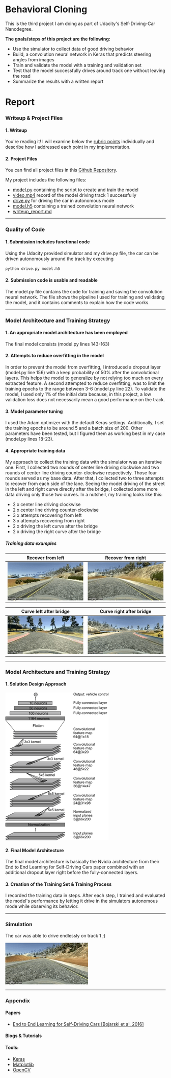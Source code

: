 # **Behavioral Cloning**

This is the third project I am doing as part of Udacity's Self-Driving-Car Nanodegree.

**The goals/steps of this project are the following:**
* Use the simulator to collect data of good driving behavior
* Build, a convolution neural network in Keras that predicts steering angles from images
* Train and validate the model with a training and validation set
* Test that the model successfully drives around track one without leaving the road
* Summarize the results with a written report


[//]: # (Image References)

[image1]: ./examples/recover_from_left.gif "Recovery Example"
[image2]: ./examples/recover_from_right.gif "Recovery Example"
[image3]: ./examples/curve_left_after_bridge.gif "Curve Example"
[image4]: ./examples/curve_right_after_bridge.gif "Curve Example"
[image5]: ./examples/cnn-architecture.png "Network architecture"
[image6]: ./examples/video.gif "Final result"

# Report
### Writeup & Project Files

#### 1. Writeup
You're reading it! I will examine below the [rubric points](https://review.udacity.com/#!/rubrics/432/view) individually and describe how I addressed each point in my implementation.


#### 2. Project Files

You can find all project files in this [Github Repository](https://github.com/thoomi/driving-behaviour-cloning).

My project includes the following files:
* [model.py](https://github.com/thoomi/driving-behaviour-cloning/blob/master/model.py) containing the script to create and train the model
* [video.mp4](https://github.com/thoomi/driving-behaviour-cloning/blob/master/video.mp4) record of the model driving track 1 successfully
* [drive.py](https://github.com/thoomi/driving-behaviour-cloning/blob/master/drive.py) for driving the car in autonomous mode
* [model.h5](https://github.com/thoomi/driving-behaviour-cloning/blob/master/model.h5) containing a trained convolution neural network
* [writeup_report.md](https://github.com/thoomi/driving-behaviour-cloning/blob/master/writeup_report.md)

---

### Quality of Code

#### 1. Submission includes functional code
Using the Udacity provided simulator and my drive.py file, the car can be driven autonomously around the track by executing

```sh
python drive.py model.h5
```


#### 2. Submission code is usable and readable
The model.py file contains the code for training and saving the convolution neural network. The file shows the pipeline I used for training and validating the model, and it contains comments to explain how the code works.

---

### Model Architecture and Training Strategy

#### 1. An appropriate model architecture has been employed

The final model consists
(model.py lines 143-163)

#### 2. Attempts to reduce overfitting in the model

In order to prevent the model from overfitting, I introduced a dropout layer (model.py line 156) with a keep probability of 50% after the convolutional layers. This helps the model to generalize by not relying too much on every extracted feature. A second attempted to reduce overfitting, was to limit the training epochs to the range between 3-6 (model.py line 22).
To validate the model, I used only 1% of the initial data because, in this project, a low validation loss does not necessarily mean a good performance on the track.

#### 3. Model parameter tuning

I used the Adam optimizer with the default Keras settings. Additionally, I set the training epochs to be around 5 and a batch size of 200. Other parameters have been tested, but I figured them as working best in my case (model.py lines 18-23).

#### 4. Appropriate training data

My approach to collect the training data with the simulator was an iterative one. First, I collected two rounds of center line driving clockwise and two rounds of center line driving counter-clockwise respectively. Those four rounds served as my base data. After that, I collected two to three attempts to recover from each side of the lane. Seeing the model driving of the street in the left and right curve directly after the bridge, I collected some more data driving only those two curves. In a nutshell, my training looks like this:

* 2 x center line driving clockwise
* 2 x center line driving counter-clockwise
* 3 x attempts recovering from left
* 3 x attempts recovering from right
* 2 x driving the left curve after the bridge
* 2 x driving the right curve after the bridge

##### Training data examples

| Recover from left            |      Recover from right       |
|:----------------------------:|:-----------------------------:|
| ![Recover from left][image1] | ![Recover from right][image2] |


| Curve left after bridge            |      Curve right after bridge       |
|:----------------------------------:|:-----------------------------------:|
| ![Curve left after bridge][image3] | ![Curve right after bridge][image4] |



---

### Model Architecture and Training Strategy

#### 1. Solution Design Approach

![Network architecture][image5]

#### 2. Final Model Architecture

The final model architecture is basically the Nvidia architecture from their End to End Learning for Self-Driving Cars paper combined with an additional dropout layer right before the fully-connected layers.

#### 3. Creation of the Training Set & Training Process

I recorded the training data in steps. After each step, I trained and evaluated the model's performance by letting it drive in the simulators autonomous mode while observing its behavior.

---

### Simulation

 The car was able to drive endlessly on track 1 ;)

![Final result drive][image6]

---

### Appendix

#### Papers
[paper01]: http://images.nvidia.com/content/tegra/automotive/images/2016/solutions/pdf/end-to-end-dl-using-px.pdf
[paper04]: https://www.cs.toronto.edu/~hinton/absps/JMLRdropout.pdf

- [End to End Learning for Self-Driving Cars [Bojarski et al. 2016]][paper01]


#### Blogs & Tutorials


#### Tools:
[tool01]: https://keras.io/
[tool02]: http://matplotlib.org/
[tool03]: http://opencv.org/

 - [Keras][tool01]
 - [Matplotlib][tool02]
 - [OpenCV][tool03]
